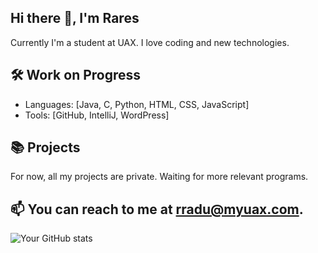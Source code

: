 ## Hi there 👋, I'm Rares 

<!--
**RaduRaresGeorge/RaduRaresGeorge** is a ✨ _special_ ✨ repository because its `README.md` (this file) appears on your GitHub profile.

Here are some ideas to get you started:

- 🔭 I’m currently working on ...
- 🌱 I’m currently learning ...
- 👯 I’m looking to collaborate on ...
- 🤔 I’m looking for help with ...
- 💬 Ask me about ...
- 📫 How to reach me: ...
- 😄 Pronouns: ...
- ⚡ Fun fact: ...
-->

Currently I'm a student at UAX. I love coding and new technologies.

## 🛠️ Work on Progress

- Languages: [Java, C, Python, HTML, CSS, JavaScript]
- Tools: [GitHub, IntelliJ, WordPress]

## 📚 Projects

For now, all my projects are private. Waiting for more relevant programs.
<!-- - [Project Name](Project Link): Brief description of the project.-->

## 📫 You can reach to me at rradu@myuax.com.


![Your GitHub stats](https://github-readme-stats.vercel.app/api?username=RaduRaresGeorge)

